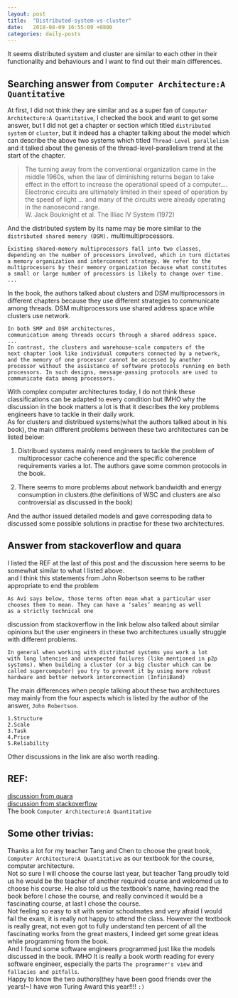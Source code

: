 ```yaml
---
layout: post
title:  "Distributed-system-vs-cluster"
date:   2018-08-09 16:55:09 +0800
categories: daily-posts
---
```



It seems distributed system and cluster are similar to each other in their functionality and behaviours and I want to find out their main differences.  

## Searching answer from  ```Computer Architecture:A Quantitative```
At first, I did not think they are similar and as a super fan of ```Computer Architecture:A Quantitative```, I checked the book and want to get some answer, but I did not get a chapter or section which titled ```distributed system``` or ```cluster```, but it indeed has a chapter talking about the model which can describe the above two systems which titled ```Thread-Level parallelism``` and it talked about the genesis of the thread-level-parallelism trend at the start of the chapter.  

> The turning away from the conventional organization came in the middle 1960s, when the law of diminishing returns began to take 
> effect in the effort to increase the operational speed of a computer.... Electronic circuits are ultimately limited in their 
> speed of operation by the speed of light ... and many of the circuits were already operating in the nanosecond range.         
>    W. Jack Bouknight et al. The Illiac IV System (1972)

And the distributed system by its name may be more similar to the ```distributed shared memory (DSM).``` multimultiprocessors.

```
Existing shared-memory multiprocessors fall into two classes,
depending on the number of processors involved, which in turn dictates
a memory organization and interconnect strategy. We refer to the
multiprocessors by their memory organization because what constitutes
a small or large number of processors is likely to change over time.
...

```

In the book, the authors talked about clusters and DSM multiprocessors in different chapters because they use different strategies to communicate among threads. DSM multiprocessors use shared address space while clusters use network.

``` 
In both SMP and DSM architectures, 
communication among threads occurs through a shared address space.
...
In contrast, the clusters and warehouse-scale computers of the
next chapter look like individual computers connected by a network,
and the memory of one processor cannot be accessed by another
processor without the assistance of software protocols running on both
processors. In such designs, message-passing protocols are used to
communicate data among processors. 
```

With complex computer architectures today, I do not think these classifications can be adapted to every condition but IMHO why the discussion in the book matters a lot is that it describes the key problems engineers have to tackle in their daily work.  
As for clusters and distribued systems(what the authors talked about in his book), the main different problems between these two architectures can be listed below:

1. Distribued systems mainly need engineers to tackle the problem of multiprocessor cache coherence and the specific coherence requirements varies a lot. The authors gave some common protocols in the book.

2. There seems to more problems about network bandwidth and energy consumption in clusters.(the definitions of WSC and clusters are also controversial as discussed in the book)

And the author issued detailed models and gave correspoding data to discussed some possible solutions in practise for these two architectures.

## Answer from stackoverflow and quara
I listed the REF at the last of this post and the discussion here seems to be somewhat similar to what I listed above.  
and I think this statements from John Robertson seems to be rather appropriate to end the problem

```
As Avi says below, those terms often mean what a particular user 
chooses them to mean. They can have a ‘sales’ meaning as well 
as a strictly technical one
```

discussion from stackoverflow in the link below also talked about similar opinions but the user engineers in these two architectures usually struggle with different problems.

```
In general when working with distributed systems you work a lot
with long latencies and unexpected failures (like mentioned in p2p
systems). When building a cluster (or a big cluster which can be
called supercomputer) you try to prevent it by using more robust
hardware and better network interconnection (InfiniBand) 
```

The main differences when people talking about these two architectures may mainly from the four aspects which is listed by the author of the answer, ```John Robertson```.

```
1.Structure
2.Scale
3.Task
4.Price
5.Reliability
```

Other discussions in the link are also worth reading. 

## REF:  
[discussion from quara](https://www.quora.com/What-are-the-differences-between-a-cluster-computer-and-a-distributed-system
)  
[discussion from stackoverflow](https://stackoverflow.com/questions/21378427/what-is-the-difference-between-a-distributed-system-and-a-clustered-system
)  
The book ```Computer Architecture:A Quantitative```


## Some other trivias:

Thanks a lot for my teacher Tang and Chen to choose the great book, ```Computer Architecture:A Quantitative``` as our textbook for the course, computer architecture.  
Not so sure I will choose the course last year, but teacher Tang proudly told us he would be the teacher of another required course and welcomed us to choose his course. He also told us the textbook's name, having read the book before I chose the course, and really convinced it would be a fascinating course, at last I chose the course.  
Not feeling so easy to sit with senior schoolmates and very afraid I would fail the exam, it is really not happy to attend the class. However the textbook is really great, not even got to fully understand ten percent of all the fascinating works from the great masters, I indeed get some great ideas while programming from the book.  
And I found some software engineers programmed just like the models discussed in the book. IMHO It is really a book worth reading for every software engineer, especially the parts ```The programmer's view``` and ```fallacies and pitfalls```.  
Happy to know the two authors(they have been good friends over the years!~) have won Turing Award this year!!!! ```:)```